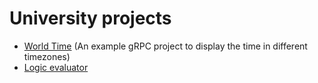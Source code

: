 # University projects

-   [World Time](world_time/) (An example gRPC project to display the time in different timezones)
-   [Logic evaluator](logic/)
